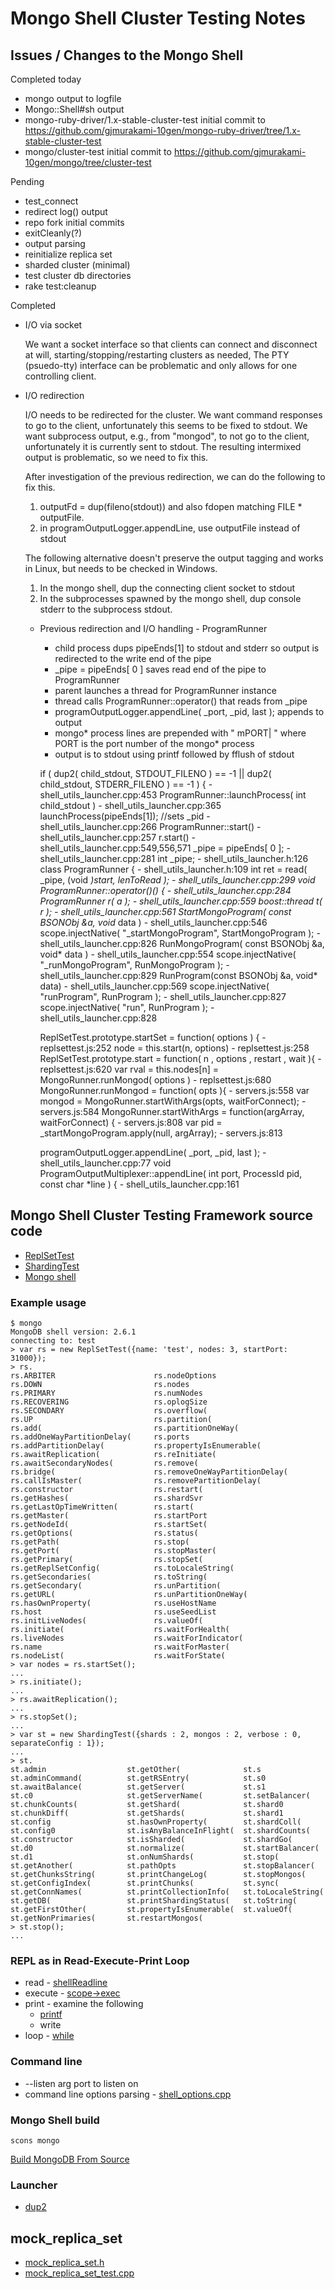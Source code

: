 # Mongo Shell Cluster Testing Notes

## Issues / Changes to the Mongo Shell

Completed today

- mongo output to logfile
- Mongo::Shell#sh output
- mongo-ruby-driver/1.x-stable-cluster-test initial commit to https://github.com/gjmurakami-10gen/mongo-ruby-driver/tree/1.x-stable-cluster-test
- mongo/cluster-test initial commit to https://github.com/gjmurakami-10gen/mongo/tree/cluster-test

Pending

- test_connect
- redirect log() output
- repo fork initial commits
- exitCleanly(?)
- output parsing
- reinitialize replica set
- sharded cluster (minimal)
- test cluster db directories
- rake test:cleanup

Completed

- I/O via socket

    We want a socket interface so that clients can connect and disconnect at will,
    starting/stopping/restarting clusters as needed,
    The PTY (psuedo-tty) interface can be problematic and only allows for one controlling client.

- I/O redirection

    I/O needs to be redirected for the cluster.
    We want command responses to go to the client, unfortunately this seems to be fixed to stdout.
    We want subprocess output, e.g., from "mongod", to not go to the client, unfortunately it is currently sent to stdout.
    The resulting intermixed output is problematic, so we need to fix this.

    After investigation of the previous redirection, we can do the following to fix this.

    1. outputFd = dup(fileno(stdout)) and also fdopen matching FILE * outputFile.
    2. in programOutputLogger.appendLine, use outputFile instead of stdout

    The following alternative doesn't preserve the output tagging and works in Linux, but needs to be checked in Windows.

    1. In the mongo shell, dup the connecting client socket to stdout
    2. In the subprocesses spawned by the mongo shell, dup console stderr to the subprocess stdout.

    - Previous redirection and I/O handling - ProgramRunner
        - child process dups pipeEnds[1] to stdout and stderr so output is redirected to the write end of the pipe
        - _pipe = pipeEnds[ 0 ] saves read end of the pipe to ProgramRunner
        - parent launches a thread for ProgramRunner instance
        - thread calls ProgramRunner::operator() that reads from _pipe
        - programOutputLogger.appendLine( _port, _pid, last ); appends to output
        - mongo* process lines are prepended with " mPORT| " where PORT is the port number of the mongo* process
        - output is to stdout using printf followed by fflush of stdout

        if ( dup2( child_stdout, STDOUT_FILENO ) == -1 || dup2( child_stdout, STDERR_FILENO ) == -1 ) {
            - shell_utils_launcher.cpp:453
        ProgramRunner::launchProcess( int child_stdout ) - shell_utils_launcher.cpp:365
        launchProcess(pipeEnds[1]); //sets _pid - shell_utils_launcher.cpp:266
        ProgramRunner::start() - shell_utils_launcher.cpp:257
        r.start() - shell_utils_launcher.cpp:549,556,571
            _pipe = pipeEnds[ 0 ]; - shell_utils_launcher.cpp:281
            int _pipe; - shell_utils_launcher.h:126
            class ProgramRunner { - shell_utils_launcher.h:109
            int ret = read( _pipe, (void *)start, lenToRead ); - shell_utils_launcher.cpp:299
            void ProgramRunner::operator()() { - shell_utils_launcher.cpp:284
            ProgramRunner r( a ); - shell_utils_launcher.cpp:559
            boost::thread t( r ); - shell_utils_launcher.cpp:561
        StartMongoProgram( const BSONObj &a, void* data ) - shell_utils_launcher.cpp:546
            scope.injectNative( "_startMongoProgram", StartMongoProgram ); - shell_utils_launcher.cpp:826
        RunMongoProgram( const BSONObj &a, void* data ) - shell_utils_launcher.cpp:554
            scope.injectNative( "_runMongoProgram", RunMongoProgram ); - shell_utils_launcher.cpp:829
        RunProgram(const BSONObj &a, void* data) - shell_utils_launcher.cpp:569
            scope.injectNative( "runProgram", RunProgram ); - shell_utils_launcher.cpp:827
            scope.injectNative( "run", RunProgram ); - shell_utils_launcher.cpp:828

        ReplSetTest.prototype.startSet = function( options ) { - replsettest.js:252
            node = this.start(n, options) - replsettest.js:258
            ReplSetTest.prototype.start = function( n , options , restart , wait ){ - replsettest.js:620
            var rval = this.nodes[n] = MongoRunner.runMongod( options ) - replsettest.js:680
            MongoRunner.runMongod = function( opts ){ - servers.js:558
            var mongod = MongoRunner.startWithArgs(opts, waitForConnect); - servers.js:584
            MongoRunner.startWithArgs = function(argArray, waitForConnect) { - servers.js:808
            var pid = _startMongoProgram.apply(null, argArray); - servers.js:813

        programOutputLogger.appendLine( _port, _pid, last ); - shell_utils_launcher.cpp:77
            void ProgramOutputMultiplexer::appendLine( int port, ProcessId pid, const char *line ) { - shell_utils_launcher.cpp:161

## Mongo Shell Cluster Testing Framework source code

- [ReplSetTest](https://github.com/mongodb/mongo/blob/master/src/mongo/shell/replsettest.js#L48)
- [ShardingTest](https://github.com/mongodb/mongo/blob/master/src/mongo/shell/shardingtest.js#L83)
- [Mongo shell](https://github.com/mongodb/mongo/tree/master/src/mongo/shell)

### Example usage

    $ mongo
    MongoDB shell version: 2.6.1
    connecting to: test
    > var rs = new ReplSetTest({name: 'test', nodes: 3, startPort: 31000});
    > rs.
    rs.ARBITER                      rs.nodeOptions
    rs.DOWN                         rs.nodes
    rs.PRIMARY                      rs.numNodes
    rs.RECOVERING                   rs.oplogSize
    rs.SECONDARY                    rs.overflow(
    rs.UP                           rs.partition(
    rs.add(                         rs.partitionOneWay(
    rs.addOneWayPartitionDelay(     rs.ports
    rs.addPartitionDelay(           rs.propertyIsEnumerable(
    rs.awaitReplication(            rs.reInitiate(
    rs.awaitSecondaryNodes(         rs.remove(
    rs.bridge(                      rs.removeOneWayPartitionDelay(
    rs.callIsMaster(                rs.removePartitionDelay(
    rs.constructor                  rs.restart(
    rs.getHashes(                   rs.shardSvr
    rs.getLastOpTimeWritten(        rs.start(
    rs.getMaster(                   rs.startPort
    rs.getNodeId(                   rs.startSet(
    rs.getOptions(                  rs.status(
    rs.getPath(                     rs.stop(
    rs.getPort(                     rs.stopMaster(
    rs.getPrimary(                  rs.stopSet(
    rs.getReplSetConfig(            rs.toLocaleString(
    rs.getSecondaries(              rs.toString(
    rs.getSecondary(                rs.unPartition(
    rs.getURL(                      rs.unPartitionOneWay(
    rs.hasOwnProperty(              rs.useHostName
    rs.host                         rs.useSeedList
    rs.initLiveNodes(               rs.valueOf(
    rs.initiate(                    rs.waitForHealth(
    rs.liveNodes                    rs.waitForIndicator(
    rs.name                         rs.waitForMaster(
    rs.nodeList(                    rs.waitForState(
    > var nodes = rs.startSet();
    ...
    > rs.initiate();
    ...
    > rs.awaitReplication();
    ...
    > rs.stopSet();
    ...
    > var st = new ShardingTest({shards : 2, mongos : 2, verbose : 0, separateConfig : 1});
    ...
    > st.
    st.admin                  st.getOther(              st.s
    st.adminCommand(          st.getRSEntry(            st.s0
    st.awaitBalance(          st.getServer(             st.s1
    st.c0                     st.getServerName(         st.setBalancer(
    st.chunkCounts(           st.getShard(              st.shard0
    st.chunkDiff(             st.getShards(             st.shard1
    st.config                 st.hasOwnProperty(        st.shardColl(
    st.config0                st.isAnyBalanceInFlight(  st.shardCounts(
    st.constructor            st.isSharded(             st.shardGo(
    st.d0                     st.normalize(             st.startBalancer(
    st.d1                     st.onNumShards(           st.stop(
    st.getAnother(            st.pathOpts               st.stopBalancer(
    st.getChunksString(       st.printChangeLog(        st.stopMongos(
    st.getConfigIndex(        st.printChunks(           st.sync(
    st.getConnNames(          st.printCollectionInfo(   st.toLocaleString(
    st.getDB(                 st.printShardingStatus(   st.toString(
    st.getFirstOther(         st.propertyIsEnumerable(  st.valueOf(
    st.getNonPrimaries(       st.restartMongos(
    > st.stop();
    ...

### REPL as in Read-Execute-Print Loop

- read - [shellReadline](https://github.com/mongodb/mongo/blob/master/src/mongo/shell/dbshell.cpp#L792)
- execute - [scope->exec](https://github.com/mongodb/mongo/blob/master/src/mongo/shell/dbshell.cpp#L853)
- print - examine the following
    - [printf](https://github.com/mongodb/mongo/blob/master/src/mongo/shell/shell_utils_launcher.cpp#L168)
    - write
- loop - [while](https://github.com/mongodb/mongo/blob/master/src/mongo/shell/dbshell.cpp#L775)

### Command line

- --listen arg                          port to listen on
- command line options parsing - [shell_options.cpp](https://github.com/mongodb/mongo/blob/master/src/mongo/shell/shell_options.cpp)

### Mongo Shell build

    scons mongo

[Build MongoDB From Source](http://www.mongodb.org/about/contributors/tutorial/build-mongodb-from-source/)

### Launcher

- [dup2](https://github.com/mongodb/mongo/blob/master/src/mongo/shell/shell_utils_launcher.cpp#L453)

## mock_replica_set

- [mock_replica_set.h](https://github.com/mongodb/mongo/blob/master/src/mongo/dbtests/mock/mock_replica_set.h)
- [mock_replica_set_test.cpp](https://github.com/mongodb/mongo/blob/master/src/mongo/dbtests/mock_replica_set_test.cpp)

